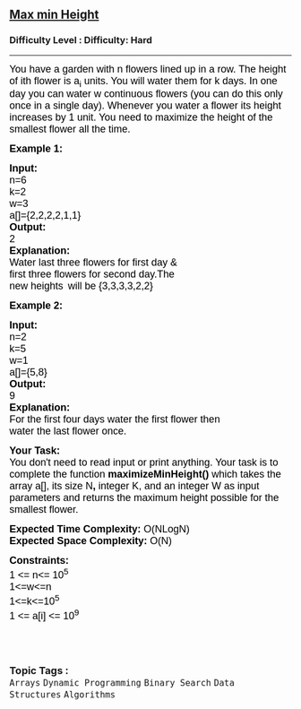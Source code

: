<h2><a href="https://www.geeksforgeeks.org/problems/max-min-height--170647/1">Max min Height</a></h2><h3>Difficulty Level : Difficulty: Hard</h3><hr><div class="problems_problem_content__Xm_eO"><p><span style="font-size:13.5pt"><span style="font-family:Arial"><span style="color:#000000">You have a garden with n flowers lined up in a row. The height of ith flower is a</span></span></span><span style="font-size:13.5pt"><span style="font-family:Arial"><span style="color:#000000"><sub>i</sub></span></span></span><span style="font-size:13.5pt"><span style="font-family:Arial"><span style="color:#000000"> units. You will water them for k days. In one day you can water w continuous flowers (you can do this only once in a single day). Whenever you water a flower its height increases by 1 unit. You need to maximize the height of the smallest flower all the time.</span></span></span></p>

<p><span style="font-size:13.5pt"><span style="font-family:Arial"><span style="color:#000000"><strong>Example 1:</strong></span></span></span></p>

<pre><span style="font-size:13.5pt"><span style="font-family:Arial"><span style="color:#000000"><strong>Input:</strong></span></span></span>
<span style="font-size:13.5pt"><span style="font-family:Arial"><span style="color:#000000">n=6</span></span></span>
<span style="font-size:13.5pt"><span style="font-family:Arial"><span style="color:#000000">k=2</span></span></span>
<span style="font-size:13.5pt"><span style="font-family:Arial"><span style="color:#000000">w=3</span></span></span>
<span style="font-size:13.5pt"><span style="font-family:Arial"><span style="color:#000000">a[]={2,2,2,2,1,1}</span></span></span>
<span style="font-size:13.5pt"><span style="font-family:Arial"><span style="color:#000000"><strong>Output:</strong></span></span></span>
<span style="font-size:13.5pt"><span style="font-family:Arial"><span style="color:#000000">2</span></span></span>
<span style="font-size:13.5pt"><span style="font-family:Arial"><span style="color:#000000"><strong>Explanation:</strong></span></span></span>
<span style="color:#000000; font-family:Arial; font-size:13.5pt">Water last three flowers for first day &amp; 
first three flowers for second day.The 
new heights</span> <span style="font-size:13.5pt"><span style="font-family:Arial"><span style="color:#000000">will be {3,3,3,3,2,2}</span></span></span></pre>

<p><span style="font-size:13.5pt"><span style="font-family:Arial"><span style="color:#000000"><strong>Example 2:</strong></span></span></span></p>

<pre><span style="font-size:13.5pt"><span style="font-family:Arial"><span style="color:#000000"><strong>Input:</strong></span></span></span>
<span style="font-size:13.5pt"><span style="font-family:Arial"><span style="color:#000000">n=2</span></span></span>
<span style="font-size:13.5pt"><span style="font-family:Arial"><span style="color:#000000">k=5</span></span></span>
<span style="font-size:13.5pt"><span style="font-family:Arial"><span style="color:#000000">w=1</span></span></span>
<span style="font-size:13.5pt"><span style="font-family:Arial"><span style="color:#000000">a[]={5,8}</span></span></span>
<span style="font-size:13.5pt"><span style="font-family:Arial"><span style="color:#000000"><strong>Output:</strong></span></span></span>
<span style="font-size:13.5pt"><span style="font-family:Arial"><span style="color:#000000">9</span></span></span>
<span style="font-size:13.5pt"><span style="font-family:Arial"><span style="color:#000000"><strong>Explanation:</strong></span></span></span>
<span style="font-size:13.5pt"><span style="font-family:Arial"><span style="color:#000000">For the first four days water the first flower then</span></span></span>
<span style="font-size:13.5pt"><span style="font-family:Arial"><span style="color:#000000">water the last flower once.</span></span></span></pre>

<p><span style="font-size:13.5pt"><span style="font-family:Arial"><span style="color:#000000"><strong>Your Task:&nbsp;</strong></span></span></span><br>
<span style="font-size:13.5pt"><span style="font-family:Arial"><span style="color:#000000">You don't need to read input or print anything. Your task is to complete the function </span></span></span><span style="font-size:13.5pt"><span style="font-family:Arial"><span style="color:#000000"><strong>maximizeMinHeight()</strong></span></span></span><span style="font-size:13.5pt"><span style="font-family:Arial"><span style="color:#000000"> which takes the array a[], its size N</span></span></span><span style="font-size:13.5pt"><span style="font-family:Arial"><span style="color:#000000"><strong>, </strong></span></span></span><span style="font-size:13.5pt"><span style="font-family:Arial"><span style="color:#000000">integer K, and an integer W</span></span></span><span style="font-size:13.5pt"><span style="font-family:Arial"><span style="color:#000000"><strong> </strong></span></span></span><span style="font-size:13.5pt"><span style="font-family:Arial"><span style="color:#000000">as input parameters and returns the maximum height possible for the smallest flower.</span></span></span></p>

<p><span style="font-size:13.5pt"><span style="font-family:Arial"><span style="color:#000000"><strong>Expected Time Complexity:</strong></span></span></span><span style="font-size:13.5pt"><span style="font-family:Arial"><span style="color:#000000"> O(NLogN)</span></span></span><br>
<span style="font-size:13.5pt"><span style="font-family:Arial"><span style="color:#000000"><strong>Expected Space Complexity:</strong></span></span></span><span style="font-size:13.5pt"><span style="font-family:Arial"><span style="color:#000000"> O(N)</span></span></span></p>

<p><span style="font-size:13.5pt"><span style="font-family:Arial"><span style="color:#000000"><strong>Constraints:</strong></span></span></span><br>
<span style="font-size:18px"><span style="font-family:Arial"><span style="color:#000000">1 &lt;= n&lt;= 10<sup>5</sup></span></span></span><br>
<span style="font-size:18px"><span style="font-family:Arial"><span style="color:#000000">1&lt;=w&lt;=n</span></span></span><br>
<span style="font-size:18px"><span style="font-family:Arial"><span style="color:#000000">1&lt;=k&lt;=10<sup>5</sup></span></span></span><br>
<span style="font-size:18px"><span style="font-family:Arial"><span style="color:#000000">1 &lt;= a[i] &lt;= 10<sup>9</sup></span></span></span></p>

<p>&nbsp;</p>
</div><br><p><span style=font-size:18px><strong>Topic Tags : </strong><br><code>Arrays</code>&nbsp;<code>Dynamic Programming</code>&nbsp;<code>Binary Search</code>&nbsp;<code>Data Structures</code>&nbsp;<code>Algorithms</code>&nbsp;